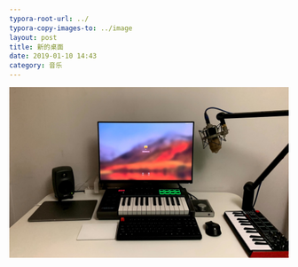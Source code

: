 ```yaml
---
typora-root-url: ../
typora-copy-images-to: ../image
layout: post
title: 新的桌面
date: 2019-01-10 14:43
category: 音乐
---
```






![Xnip2019-01-10_15-21-34](/image/Xnip2019-01-10_15-21-34.jpg)
